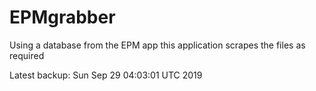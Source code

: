 # EPMgrabber
Using a database from the EPM app this application scrapes the files as required


Latest backup: Sun Sep 29 04:03:01 UTC 2019
